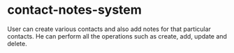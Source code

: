 # contact-notes-system
User can create various contacts and also add notes for that particular contacts. He can perform all the operations such as create, add, update and delete.
